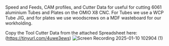 Speed and Feeds, CAM profiles, and Cutter Data for useful for cutting 6061 aluminium Tubes and Plates on the OMIO X8 CNC. For Tubes we use a WCP Tube JIG, and for plates we use woodscrews on a MDF wasteboard for our workholding. 

Copy the Tool Cutter Data from the attached Spreadsheet here: (https://tinyurl.com/4uwe3ews)
![Screen Recording 2025-01-10 102904 (1)](https://github.com/user-attachments/assets/07ee4ed6-dce9-4527-95e6-4a1dc13cb436)
